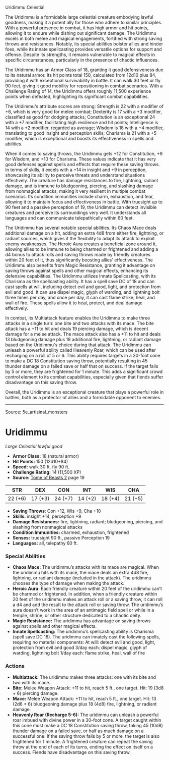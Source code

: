 <MonsterName/>Uridimmu</MonsterName>
<CreatureType/>Celestial</CreatureType>

<summary>The Uridimmu is a formidable large celestial creature embodying lawful goodness, making it a potent ally for those who adhere to similar principles. With a powerful presence in combat, it has high armor and hit points, allowing it to endure while dishing out significant damage. The Uridimmu excels in both melee and magical engagements, fortified with strong saving throws and resistances. Notably, its special abilities bolster allies and hinder foes, while its innate spellcasting provides versatile options for support and offense. Despite its strengths, it remains vulnerable to magical effects in specific circumstances, particularly in the presence of chaotic influences. </summary>

<detail>

The Uridimmu has an Armor Class of 18, granting it good defensiveness due to its natural armor. Its hit points total 150, calculated from 12d10 plus 84, providing it with exceptional survivability in battle. It can walk 30 feet or fly 90 feet, giving it good mobility for repositioning in combat scenarios. With a Challenge Rating of 14, the Uridimmu offers roughly 11,500 experience points when defeated, highlighting its significant combat capabilities.

The Uridimmu's attribute scores are strong: Strength is 22 with a modifier of +6, which is very good for melee combat; Dexterity is 17 with a +3 modifier, classified as good for dodging attacks; Constitution is an exceptional 24 with a +7 modifier, facilitating high resilience and hit points; Intelligence is 14 with a +2 modifier, regarded as average; Wisdom is 18 with a +4 modifier, translating to good insight and perception skills; Charisma is 21 with a +5 modifier, which is exceptional and boosts its effectiveness in spells and abilities. 

When it comes to saving throws, the Uridimmu gets +12 for Constitution, +9 for Wisdom, and +10 for Charisma. These values indicate that it has very good defenses against spells and effects that require these saving throws. In terms of skills, it excels with a +14 in insight and +9 in perception, showcasing its ability to perceive threats and understand situations effectively. The creature has damage resistances to fire, lightning, radiant damage, and is immune to bludgeoning, piercing, and slashing damage from nonmagical attacks, making it very resilient in multiple combat scenarios. Its condition immunities include charm, exhaustion, and fear, allowing it to maintain focus and effectiveness in battle. With truesight up to 90 feet and a passive perception of 19, the Uridimmu can detect invisible creatures and perceive its surroundings very well. It understands all languages and can communicate telepathically within 60 feet.

The Uridimmu has several notable special abilities. Its Chaos Mace deals additional damage on a hit, adding an extra 4d8 from either fire, lightning, or radiant sources, which gives it the flexibility to adapt its attack to exploit enemy weaknesses. The Heroic Aura creates a beneficial zone around it, allowing allies to be immune to being charmed or frightened and adding a d4 bonus to attack rolls and saving throws made by friendly creatures within 20 feet of it, thus significantly boosting allies' effectiveness. The Uridimmu also benefits from Magic Resistance, granting it advantage on saving throws against spells and other magical effects, enhancing its defensive capabilities. The Uridimmu utilizes Innate Spellcasting, with its Charisma as the spellcasting ability. It has a spell save DC of 18 and can cast spells at will, including detect evil and good, light, and protection from evil and good. It can use dispel magic, glyph of warding, and lightning bolt three times per day, and once per day, it can cast flame strike, heal, and wall of fire. These spells allow it to heal, protect, and deal damage effectively.

In combat, its Multiattack feature enables the Uridimmu to make three attacks in a single turn: one bite and two attacks with its mace. The bite attack has a +11 to hit and deals 19 piercing damage, which is decent damage for a melee attack. The mace attack also has a +11 to hit and deals 13 bludgeoning damage plus 18 additional fire, lightning, or radiant damage based on the Uridimmu's choice during that attack. The Uridimmu can unleash a powerful ability called Heavenly Roar, which can be used after recharging on a roll of 5 or 6. This ability requires targets in a 30-foot cone to make a DC 18 Constitution saving throw, potentially resulting in 45 thunder damage on a failed save or half that on success. If the target fails by 5 or more, they are frightened for 1 minute. This adds a significant crowd control element to its combat capabilities, especially given that fiends suffer disadvantage on this saving throw. 

Overall, the Uridimmu is an exceptional creature that plays a powerful role in battles, both as a protector of allies and a formidable opponent to enemies.</detail>



---

Source: 5e_artisinal_monsters

# Uridimmu

*Large* *Celestial* *lawful good*

- **Armor Class:** 18 (natural armor)
- **Hit Points:** 150 (12d10+84)
- **Speed:** walk 30 ft. fly 90 ft.
- **Challenge Rating:** 14 (11,500 XP)
- **Source:** [Tome of Beasts 2](https://koboldpress.com/kpstore/product/tome-of-beasts-2-for-5th-edition) page 19

| STR | DEX | CON | INT | WIS | CHA |
| --- | --- | --- | --- | --- | --- |
| 22 (+6) | 17 (+3) | 24 (+7) | 14 (+2) | 18 (+4) | 21 (+5) |

- **Saving Throws**: Con +12, Wis +9, Cha +10
- **Skills:** insight +14, perception +9
- **Damage Resistances:** fire, lightning, radiant; bludgeoning, piercing, and slashing from nonmagical attacks
- **Condition Immunities:** charmed, exhaustion, frightened
- **Senses:** truesight 90 ft., passive Perception 19
- **Languages:** all, telepathy 60 ft.

### Special Abilities

- **Chaos Mace:** The uridimmu’s attacks with its mace are magical. When the uridimmu hits with its mace, the mace deals an extra 4d8 fire, lightning, or radiant damage (included in the attack). The uridimmu chooses the type of damage when making the attack.
- **Heroic Aura:** Each friendly creature within 20 feet of the uridimmu can’t be charmed or frightened. In addition, when a friendly creature within 20 feet of the uridimmu makes an attack roll or a saving throw, it can roll a d4 and add the result to the attack roll or saving throw. The uridimmu’s aura doesn’t work in the area of an antimagic field spell or while in a temple, shrine, or other structure dedicated to a chaotic deity.
- **Magic Resistance:** The uridimmu has advantage on saving throws against spells and other magical effects.
- **Innate Spellcasting:** The uridimmu’s spellcasting ability is Charisma (spell save DC 18). The uridimmu can innately cast the following spells, requiring no material components:
At will: detect evil and good, light, protection from evil and good
3/day each: dispel magic, glyph of warding, lightning bolt
1/day each: flame strike, heal, wall of fire

### Actions

- **Multiattack:** The uridimmu makes three attacks: one with its bite and two with its mace.
- **Bite:** Melee Weapon Attack: +11 to hit, reach 5 ft., one target. Hit: 19 (3d8 + 6) piercing damage.
- **Mace:** Melee Weapon Attack: +11 to hit, reach 5 ft., one target. Hit: 13 (2d6 + 6) bludgeoning damage plus 18 (4d8) fire, lightning, or radiant damage.
- **Heavenly Roar (Recharge 5-6):** The uridimmu can unleash a powerful roar imbued with divine power in a 30-foot cone. A target caught within this cone must make a DC 18 Constitution saving throw, taking 45 (10d8) thunder damage on a failed save, or half as much damage on a successful one. If the saving throw fails by 5 or more, the target is also frightened for 1 minute. A frightened creature can repeat the saving throw at the end of each of its turns, ending the effect on itself on a success. Fiends have disadvantage on this saving throw.





